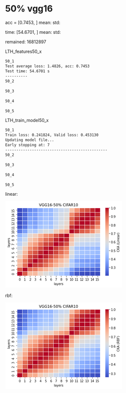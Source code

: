 # 50% vgg16
acc = [0.7453, ] mean: std: 

time: [54.6701, ] mean: std:

remained: 16812897

LTH_features50_x
```
50_1
Test average loss: 1.4826, acc: 0.7453
Test time: 54.6701 s
----------
50_2

50_3

50_4

50_5

```

LTH_train_model50_x
```
50_1
Train loss: 0.241824, Valid loss: 0.453130
Updating model file...
Early stopping at: 7
----------------------------------------------
50_2

50_3

50_4

50_5

```

linear: 

![lth50linear](lth50linear.png)

rbf:

![lth50rbf](lth50rbf.png)
